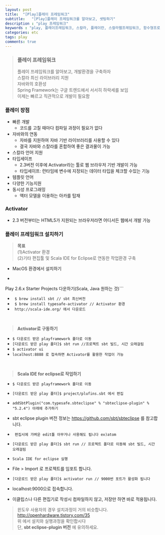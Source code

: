 ```yaml
---
layout: post
title:  "[Play]플레이 프레임워크"
subtitle:   "[Play]플레이 프레임워크를 알아보고, 셋팅하기"
description : "play 프레임워크"
keywords : "play, 플레이프레임워크, 스칼라, 플레이란, 스칼라웹프레임워크, 함수형프로그래밍"
categories: etc
tags: play
comments: true
---
```


> ### 플레이 프레임워크  
> 플레이 프레임워크를 알아보고, 개발환경을 구축하자  
> 스칼라 최신 라이브러리 지원  
> 자바와의 호환성  
> Spring Framework는 구글 트렌드에서 서서히 하락세를 보임  
> 이제는 빠르고 직관적으로 개발이 필요함  


### 플레이 장점
- 빠른 개발
	- 코드를 고칠 때마다 컴파일 과정이 필요가 없다
- 자바와의 연동
	- 자바를 지원하여 자바 기반 라이브러리를 사용할 수 있다
	- 결국 자바와 스칼라를 혼합하여 좋은 결과물이 가능  
- 스칼라 언어 지원
- 타입세이프
	- 2.3버전 이후에 Activator라는 툴로 웹 브라우저 기반 개발이 가능
	- 타입세이프: 런타임에 변수에 지정되는 데이터 타입을 체크할 수있는 기능
- 템플릿 언어
- 다양한 기능지원
- 동시성 프로그래밍
	- 액터 모델을 이용하는 아카를 탑재


### Activator
- 2.3 버전부터는 HTML5가 지원되는 브라우저라면 어디서든 웹에서 개발 가능

### 플레이 프레임워크 설치하기
> **목표**  
> (1)Activator 환경  
> (2)기타 편집툴 및 Scala IDE for Eclipse로 연동한 작업환경 구축

- MacOS 환경에서 설치하기
- ```https://www.playframework.com/download 에서
Play 2.6.x Starter Projects 다운하기(Scala, Java 원하는 것)```
- ``` $ brew install sbt // sbt 최신버전```
- ``` $ brew install typesafe-activator // Activator 환경```
- ``` http://scala-ide.org/ 에서 다운로드```

<br>

> **Activator로 구동하기**  

- ```$ 다운로드 받은 playframework 폴더로 이동```
- ```[다운로드 받은 play 폴더]$ sbt run //프로젝트 sbt 빌드, 시간 오래걸림```
- ```$ activator ui```
- ```localhost:8888 로 접속하면 Activator를 활용한 작업이 가능```

<br>

> **Scala IDE for eclipse로 작업하기**  

- ```$ 다운로드 받은 playframework 폴더로 이동```

- ```[다운로드 받은 play 폴더]$ project/plufins.sbt 에서 편집```

- ```addSbtPlugin("com.typesafe.sbteclipse" % "sbteclipse-plugin" % "5.2.4") 아래에 추가하기```

- sbt eclipse plugin 버전 정보는 https://github.com/sbt/sbteclipse 를 참고합니다.

- ``` 편집시에 가벼운 edit툴 아무거나 사용해도 됩니다 ex)atom```

- ```[다운로드 받은 play 폴더]$ sbt run // 프로젝트 폴더로 이동해 sbt 빌드, 시간 오래걸림```

- ```Scala IDE for eclipse 실행```

- File > Import 로 프로젝트를 임포트 합니다.

- ```[다운로드 받은 play 폴더]$ activator run // 9000번 포트가 활성화 됩니다```

- localhost:9000으로 접속합니다.

- 이클립스나 다른 편집기로 작성시 컴파일하지 않고, 저장만 하면 바로 적용됩니다.



> 윈도우 사용자의 경우 설치과정이 거의 비슷합니다.  
> http://openhardware.tistory.com/35  
> 위 에서 설치와 실행과정을 확인합시다  
> 단, **sbt eclipse-plugin 버전** 에 유의하세요.
